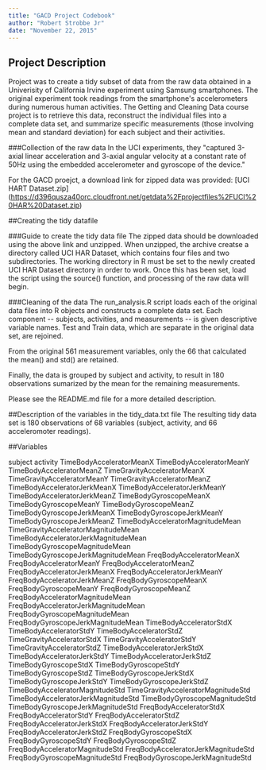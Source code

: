 ```yaml
---
title: "GACD Project Codebook"
author: "Robert Strobbe Jr"
date: "November 22, 2015"
---
```


## Project Description
Project was to create a tidy subset of data from the raw data obtained in a Univerisity of California Irvine experiment using Samsung smartphones. The original experiment took readings from the smartphone's accelerometers during numerous human activities. The Getting and Cleaning Data course project is to retrieve this data, reconstruct the individual files into a complete data set, and summarize specific measurements (those involving mean and standard deviation) for each subject and their activities.

###Collection of the raw data
In the UCI experiments, they "captured 3-axial linear acceleration and 3-axial angular velocity at a constant rate of 50Hz using the embedded accelerometer and gyroscope of the device."

For the GACD proejct, a download link for zipped data was provided:
[UCI HART Dataset.zip] (https://d396qusza40orc.cloudfront.net/getdata%2Fprojectfiles%2FUCI%20HAR%20Dataset.zip)

##Creating the tidy datafile

###Guide to create the tidy data file
The zipped data should be downloaded using the above link and unzipped. When unzipped, the archive creatse a directory called UCI HAR Dataset, which contains four files and two subdirectories. The working directory in R must be set to the newly created UCI HAR Dataset directory in order to work. Once this has been set, load the script using the source() function, and processing of the raw data will begin.

###Cleaning of the data
The run_analysis.R script loads each of the original data files into R objects and constructs a complete  data set. Each component -- subjects, activities, and measurements -- is given descriptive variable names. Test and Train data, which are separate in the original data set, are rejoined.

From the original 561 measurement variables, only the 66 that calculated the mean() and std() are retained.

Finally, the data is grouped by subject and activity, to result in 180 observations sumarized by the mean for the remaining measurements.

Please see the README.md file for a more detailed description.

##Description of the variables in the tidy_data.txt file
The resulting tidy data set is 180 observations of 68 variables (subject, activity, and 66 acceleromoter readings).

##Variables

subject
activity
TimeBodyAcceleratorMeanX
TimeBodyAcceleratorMeanY
TimeBodyAcceleratorMeanZ
TimeGravityAcceleratorMeanX
TimeGravityAcceleratorMeanY
TimeGravityAcceleratorMeanZ
TimeBodyAcceleratorJerkMeanX
TimeBodyAcceleratorJerkMeanY
TimeBodyAcceleratorJerkMeanZ
TimeBodyGyroscopeMeanX
TimeBodyGyroscopeMeanY
TimeBodyGyroscopeMeanZ
TimeBodyGyroscopeJerkMeanX
TimeBodyGyroscopeJerkMeanY
TimeBodyGyroscopeJerkMeanZ
TimeBodyAcceleratorMagnitudeMean
TimeGravityAcceleratorMagnitudeMean
TimeBodyAcceleratorJerkMagnitudeMean
TimeBodyGyroscopeMagnitudeMean
TimeBodyGyroscopeJerkMagnitudeMean
FreqBodyAcceleratorMeanX
FreqBodyAcceleratorMeanY
FreqBodyAcceleratorMeanZ
FreqBodyAcceleratorJerkMeanX
FreqBodyAcceleratorJerkMeanY
FreqBodyAcceleratorJerkMeanZ
FreqBodyGyroscopeMeanX
FreqBodyGyroscopeMeanY
FreqBodyGyroscopeMeanZ
FreqBodyAcceleratorMagnitudeMean
FreqBodyAcceleratorJerkMagnitudeMean
FreqBodyGyroscopeMagnitudeMean
FreqBodyGyroscopeJerkMagnitudeMean
TimeBodyAcceleratorStdX
TimeBodyAcceleratorStdY
TimeBodyAcceleratorStdZ
TimeGravityAcceleratorStdX
TimeGravityAcceleratorStdY
TimeGravityAcceleratorStdZ
TimeBodyAcceleratorJerkStdX
TimeBodyAcceleratorJerkStdY
TimeBodyAcceleratorJerkStdZ
TimeBodyGyroscopeStdX
TimeBodyGyroscopeStdY
TimeBodyGyroscopeStdZ
TimeBodyGyroscopeJerkStdX
TimeBodyGyroscopeJerkStdY
TimeBodyGyroscopeJerkStdZ
TimeBodyAcceleratorMagnitudeStd
TimeGravityAcceleratorMagnitudeStd
TimeBodyAcceleratorJerkMagnitudeStd
TimeBodyGyroscopeMagnitudeStd
TimeBodyGyroscopeJerkMagnitudeStd
FreqBodyAcceleratorStdX
FreqBodyAcceleratorStdY
FreqBodyAcceleratorStdZ
FreqBodyAcceleratorJerkStdX
FreqBodyAcceleratorJerkStdY
FreqBodyAcceleratorJerkStdZ
FreqBodyGyroscopeStdX
FreqBodyGyroscopeStdY
FreqBodyGyroscopeStdZ
FreqBodyAcceleratorMagnitudeStd
FreqBodyAcceleratorJerkMagnitudeStd
FreqBodyGyroscopeMagnitudeStd
FreqBodyGyroscopeJerkMagnitudeStd